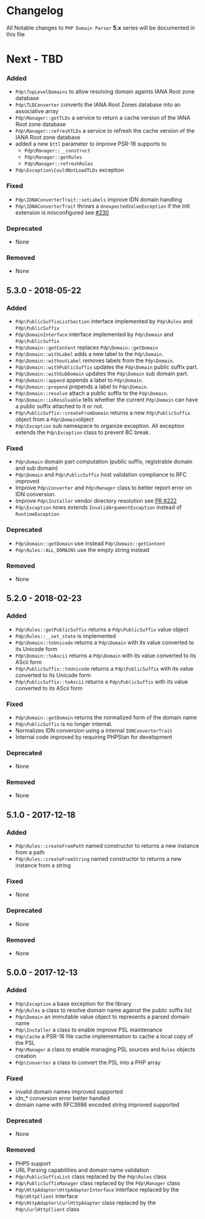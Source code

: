 # Changelog

All Notable changes to `PHP Domain Parser` **5.x** series will be documented in this file

# Next - TBD

### Added

- `Pdp\TopLevelDomains` to allow resolving domain againts IANA Root zone database
- `Pdp\TLDConverter` converts the IANA Root Zones database into an associative array
- `Pdp\Manager::getTLDs` a service to return a cache version of the IANA Root zone database
- `Pdp\Manager::refreshTLDs` a service to refresh the cache version of the IANA Root zone database
-  added a new `$ttl` parameter to improve PSR-16 supports to
	- `Pdp\Manager::__construct`
	- `Pdp\Manager::getRules`
	- `Pdp\Manager::refreshRules`
- `Pdp\Exception\CouldNotLoadTLDs` exception

### Fixed

- `Pdp\IDNAConverterTrait::setLabels` improve IDN domain handling
- `Pdp\IDNAConverterTrait` throws a `UnexpectedValueException` if the Intl extension is misconfigured see [#230](https://github.com/jeremykendall/php-domain-parser/issues/230)

### Deprecated

- None

### Removed

- None

## 5.3.0 - 2018-05-22

### Added

- `Pdp\PublicSuffixListSection` interface implemented by `Pdp\Rules` and `Pdp\PublicSuffix`
- `Pdp\DomainInterface` interface implemented by `Pdp\Domain` and `Pdp\PublicSuffix`
- `Pdp\Domain::getContent` replaces `Pdp\Domain::getDomain`
- `Pdp\Domain::withLabel` adds a new label to the `Pdp\Domain`.
- `Pdp\Domain::withoutLabel` removes labels from the `Pdp\Domain`.
- `Pdp\Domain::withPublicSuffix` updates the `Pdp\Domain` public suffix part.
- `Pdp\Domain::withSubDomain` updates the `Pdp\Domain` sub domain part.
- `Pdp\Domain::append` appends a label to `Pdp\Domain`.
- `Pdp\Domain::prepend` prepends a label to `Pdp\Domain`.
- `Pdp\Domain::resolve` attach a public suffix to the `Pdp\Domain`.
- `Pdp\Domain::isResolvable` tells whether the current `Pdp\Domain` can have a public suffix attached to it or not.
- `Pdp\PublicSuffix::createFromDomain` returns a new `Pdp\PublicSuffix` object from a `Pdp\Domain`object
- `Pdp\Exception` sub namespace to organize exception. All exception extends the `Pdp\Exception` class to prevent BC break.

### Fixed

- `Pdp\Domain` domain part computation (public suffix, registrable domain and sub domain)
- `Pdp\Domain` and `Pdp\PublicSuffix` host validation compliance to RFC improved
- Improve `Pdp\Converter` and `Pdp\Manager` class to better report error on IDN conversion.
- Improve `Pdp\Installer` vendor directory resolution see [PR #222](https://github.com/jeremykendall/php-domain-parser/pull/222)
- `Pdp\Exception` nows extends `InvalidArgumentException` instead of `RuntimeException`

### Deprecated

- `Pdp\Domain::getDomain` use instead `Pdp\Domain::getContent`
- `Pdp\Rules::ALL_DOMAINS` use the empty string instead

### Removed

- None

## 5.2.0 - 2018-02-23

### Added

- `Pdp\Rules::getPublicSuffix` returns a `Pdp\PublicSuffix` value object
- `Pdp\Rules::__set_state` is implemented
- `Pdp\Domain::toUnicode` returns a `Pdp\Domain` with its value converted to its Unicode form
- `Pdp\Domain::toAscii` returns a `Pdp\Domain` with its value converted to its AScii form
- `Pdp\PublicSuffix::toUnicode` returns a `Pdp\PublicSuffix` with its value converted to its Unicode form
- `Pdp\PublicSuffix::toAscii` returns a `Pdp\PublicSuffix` with its value converted to its AScii form

### Fixed

- `Pdp\Domain::getDomain` returns the normalized form of the domain name
- `Pdp\PublicSuffix` is no longer internal.
- Normalizes IDN conversion using a internal `IDNConverterTrait`
- Internal code improved by requiring PHPStan for development

### Deprecated

- None

### Removed

- None

## 5.1.0 - 2017-12-18

### Added

- `Pdp\Rules::createFromPath` named constructor to returns a new instance from a path
- `Pdp\Rules::createFromString` named constructor to returns a new instance from a string

### Fixed

- None

### Deprecated

- None

### Removed

- None

## 5.0.0 - 2017-12-13

### Added

- `Pdp\Exception` a base exception for the library
- `Pdp\Rules` a class to resolve domain name against the public suffix list
- `Pdp\Domain` an immutable value object to represents a parsed domain name
- `Pdp\Installer` a class to enable improve PSL maintenance
- `Pdp\Cache` a PSR-16 file cache implementation to cache a local copy of the PSL
- `Pdp\Manager` a class to enable managing PSL sources and `Rules` objects creation
- `Pdp\Converter` a class to convert the PSL into a PHP array

### Fixed

- invalid domain names improved supported
- idn_* conversion error better handled
- domain name with RFC3986 encoded string improved supported

### Deprecated

- None

### Removed

- PHP5 support
- URL Parsing capabilities and domain name validation
- `Pdp\PublicSuffixList` class replaced by the `Pdp\Rules` class
- `Pdp\PublicSuffixManager` class replaced by the `Pdp\Manager` class
- `Pdp\HttpAdapter\HttpAdapterInterface` interface replaced by the `Pdp\HttpClient` interface
- `Pdp\HttpAdapter\CurlHttpAdapter` class replaced by the `Pdp\CurlHttpClient` class